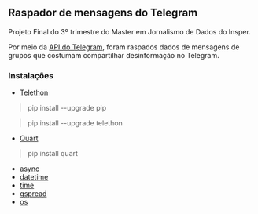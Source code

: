 ## Raspador de mensagens do Telegram
Projeto Final do 3º trimestre do Master em Jornalismo de Dados do Insper.

Por meio da [API do Telegram](https://core.telegram.org/api/obtaining_api_id), foram raspados dados de mensagens de grupos que costumam compartilhar desinformação no Telegram.

### Instalações
- [Telethon](https://docs.telethon.dev/en/stable/basic/installation.html)
> pip install --upgrade pip

> pip install --upgrade telethon

- [Quart](https://quart.palletsprojects.com/en/latest/)
> pip install quart

- [async](https://docs.python.org/3/library/asyncio.html)
- [datetime](https://docs.python.org/pt-br/3/library/datetime.html)
- [time](https://docs.python.org/pt-br/3.9/library/time.html)
- [gspread](https://docs.gspread.org/en/v6.0.0/)
- [os](https://docs.python.org/pt-br/3/library/os.html)


